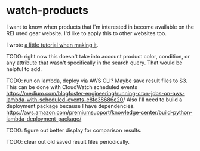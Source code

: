 # watch-products

I want to know when products that I'm interested in become available on the REI used gear website. I'd like to apply this to other websites too.

I wrote [a little tutorial when making it](https://self.brockmuellers.com/software/2020/02/26/web-scraper-to-find-new-products.html).

TODO: right now this doesn't take into account product color, condition, or any attribute that wasn't specifically in the search query. That would be helpful to add.

TODO: run on lambda, deploy via AWS CLI? Maybe save result files to S3. This can be done with CloudWatch scheduled events <https://medium.com/blogfoster-engineering/running-cron-jobs-on-aws-lambda-with-scheduled-events-e8fe38686e20>/ Also I'll need to build a deployment package because I have dependencies. <https://aws.amazon.com/premiumsupport/knowledge-center/build-python-lambda-deployment-package/>

TODO: figure out better display for comparison results.

TODO: clear out old saved result files periodically.
